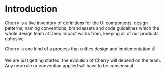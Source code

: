 # Introduction

Cherry is a live inventory of definitions for the UI components, design patterns, naming conventions, brand assets and code guidelines which the whole design team at Deep Impact works from, keeping all of our products cohesive.

Cherry is one kind of a process that unifies design and implementation ✌

We are just getting started, the evolution of Cherry will depend on the team. Any new rule or convention applied will have to be consensual.
